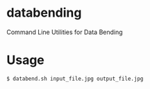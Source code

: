 # databending
Command Line Utilities for Data Bending

# Usage
```shell
$ databend.sh input_file.jpg output_file.jpg
```


